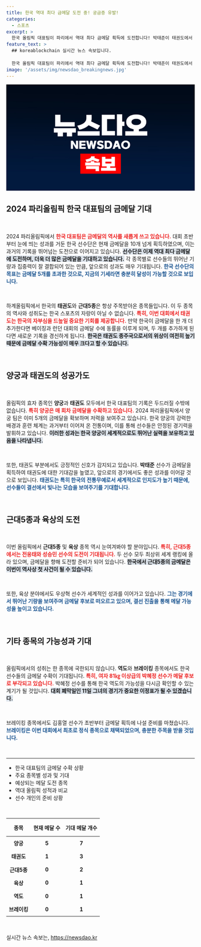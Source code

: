 ```yaml
---
title: 한국 역대 최다 금메달 도전 중! 궁금증 유발!
categories:
  - 스포츠
excerpt: >
  한국 올림픽 대표팀이 파리에서 역대 최다 금메달 획득에 도전합니다! 박태준이 태권도에서 금메달을 추가하며 금메달 수는 12개로 증가. 양궁과 사격, 펜싱에서 추가 성과를 기대하며 금빛 발차기와 근대5종 금메달에 이목 집중!
feature_text: >
  ## koreablockchain 실시간 뉴스 속보입니다.

  한국 올림픽 대표팀이 파리에서 역대 최다 금메달 획득에 도전합니다! 박태준이 태권도에서 금메달을 추가하며 금메달 수는 12개로 증가. 양궁과 사격, 펜싱에서 추가 성과를 기대하며 금빛 발차기와 근대5종 금메달에 이목 집중!
image: '/assets/img/newsdao_breakingnews.jpg'
---
```


<p><img src="/assets/img/newsdao_breakingnews.jpg" alt="koreablockchain 속보" /></p>

<h2 data-ke-size="size26">2024 파리올림픽 한국 대표팀의 금메달 기대</h2>

<p data-ke-size="size16">&nbsp;</p>

<p>2024 파리올림픽에서 <b><span style="color: #ee2323;">한국 대표팀은 금메달의 역사를 새롭게 쓰고 있습니다.</span></b> 대회 초반부터 눈에 띄는 성과를 거둔 한국 선수단은 현재 금메달을 10개 넘게 획득하였으며, 이는 과거의 기록을 뛰어넘는 도전으로 이어지고 있습니다. <b><span style="background-color: #21538527;">선수단은 이제 역대 최다 금메달에 도전하며, 더욱 더 많은 금메달을 기대하고 있습니다.</span></b> 각 종목별로 선수들의 뛰어난 기량과 집중력이 잘 결합되어 있는 만큼, 앞으로의 성과도 매우 기대됩니다. <b><span style="color: #1a5490;">한국 선수단의 목표는 금메달 5개를 초과한 것으로, 지금의 기세라면 충분히 달성이 가능할 것으로 보입니다.</span></b></p>

<p data-ke-size="size16">&nbsp;</p>

<p>하계올림픽에서 한국의 <b>태권도</b>와 <b>근대5종</b>은 항상 주목받아온 종목들입니다. 이 두 종목의 역사와 성취도는 한국 스포츠의 자랑이 아닐 수 없습니다. <b><span style="color: #ee2323;">특히, 이번 대회에서 태권도는 한국의 자부심을 드높일 중요한 기회를 제공합니다.</span></b> 만약 한국이 금메달을 한 개 더 추가한다면 베이징과 런던 대회의 금메달 수에 동률을 이루게 되며, 두 개를 추가하게 된다면 새로운 기록을 경신하게 됩니다. <b><span style="background-color: #21538527;">한국은 태권도 종주국으로서의 위상이 여전히 높기 때문에 금메달 수확 가능성이 매우 크다고 할 수 있습니다.</span></b></p>

<p data-ke-size="size16">&nbsp;</p>

<h2 data-ke-size="size26">양궁과 태권도의 성공가도</h2>

<p data-ke-size="size16">&nbsp;</p>

<p>올림픽의 효자 종목인 <b>양궁</b>과 <b>태권도</b> 모두에서 한국 대표팀의 기록은 두드러질 수밖에 없습니다. <b><span style="color: #ee2323;">특히 양궁은 매 회차 금메달을 수확하고 있습니다.</span></b> 2024 파리올림픽에서 양궁 팀은 이미 5개의 금메달을 확보하며 저력을 보여주고 있습니다. 한국 양궁의 강력한 배경과 훈련 체계는 과거부터 이어져 온 전통이며, 이를 통해 선수들은 안정된 경기력을 발휘하고 있습니다. <b><span style="background-color: #21538527;">이러한 성과는 한국 양궁이 세계적으로도 뛰어난 실력을 보유하고 있음을 나타냅니다.</span></b> </p>

<p data-ke-size="size16">&nbsp;</p>

<p>또한, 태권도 부분에서도 긍정적인 신호가 감지되고 있습니다. <b>박태준</b> 선수가 금메달을 획득하여 태권도에 대한 기대감을 높였고, 앞으로의 경기에서도 좋은 성과를 이어갈 것으로 보입니다. <b><span style="color: #1a5490;">태권도는 특히 한국의 전통무예로서 세계적으로 인지도가 높기 때문에, 선수들이 결선에서 빛나는 모습을 보여주기를 기대합니다.</span></b></p>

<p data-ke-size="size16">&nbsp;</p>

<h2 data-ke-size="size26">근대5종과 육상의 도전</h2>

<p data-ke-size="size16">&nbsp;</p>

<p>이번 올림픽에서 <b>근대5종</b> 및 <b>육상</b> 종목 역시 눈여겨봐야 할 분야입니다. <b><span style="color: #ee2323;">특히, 근대5종에서는 전웅태와 성승민 선수의 도전이 기대됩니다.</span></b> 두 선수 모두 최상위 세계 랭킹에 올라 있으며, 금메달을 향해 도전할 준비가 되어 있습니다. <b><span style="background-color: #21538527;">한국에서 근대5종의 금메달은 이번이 역사상 첫 사건이 될 수 있습니다.</span></b> </p>

<p data-ke-size="size16">&nbsp;</p>

<p>또한, 육상 분야에서도 우상혁 선수가 세계적인 성과를 이어가고 있습니다. <b><span style="color: #1a5490;">그는 경기에서 뛰어난 기량을 보여주며 금메달 후보로 떠오르고 있으며, 결선 진출을 통해 메달 가능성을 높이고 있습니다.</span></b> </p>

<p data-ke-size="size16">&nbsp;</p>

<h2 data-ke-size="size26">기타 종목의 가능성과 기대</h2>

<p data-ke-size="size16">&nbsp;</p>

<p>올림픽에서의 성취는 한 종목에 국한되지 않습니다. <b>역도</b>와 <b>브레이킹</b> 종목에서도 한국 선수들의 금메달 수확이 기대됩니다. <b><span style="color: #ee2323;">특히, 여자 81㎏ 이상급의 박혜정 선수가 메달 후보로 부각되고 있습니다.</span></b> 박혜정 선수를 통해 한국 역도의 가능성을 다시금 확인할 수 있는 계기가 될 것입니다. <b><span style="background-color: #21538527;">대회 폐막일인 11일 그녀의 경기가 중요한 이정표가 될 수 있겠습니다.</span></b> </p>

<p data-ke-size="size16">&nbsp;</p>

<p>브레이킹 종목에서도 김홍열 선수가 초반부터 금메달 획득에 나설 준비를 마쳤습니다. <b><span style="color: #1a5490;">브레이킹은 이번 대회에서 최초로 정식 종목으로 채택되었으며, 충분한 주목을 받을 것입니다.</span></b> </p>

<p data-ke-size="size16">&nbsp;</p>

<hr>

<ul>
    <li>한국 대표팀의 금메달 수확 상황</li>
    <li>주요 종목별 성과 및 기대</li>
    <li>예상되는 메달 도전 종목</li>
    <li>역대 올림픽 성적과 비교</li>
    <li>선수 개인의 준비 상황</li>
</ul>

<p data-ke-size="size16">&nbsp;</p>

<table style="width: 100%; border-collapse: collapse;">
  <thead>
    <tr>
      <th style="text-align: center; height: 40px;">종목</th>
      <th style="text-align: center; height: 40px;">현재 메달 수</th>
      <th style="text-align: center; height: 40px;">기대 메달 개수</th>
    </tr>
  </thead>
  <tbody>
    <tr>
      <td style="text-align: center; height: 30px;"><b>양궁</b></td>
      <td style="text-align: center; height: 30px;"><b>5</b></td>
      <td style="text-align: center; height: 30px;"><b>7</b></td>
    </tr>
    <tr>
      <td style="text-align: center; height: 30px;"><b>태권도</b></td>
      <td style="text-align: center; height: 30px;"><b>1</b></td>
      <td style="text-align: center; height: 30px;"><b>3</b></td>
    </tr>
    <tr>
      <td style="text-align: center; height: 30px;"><b>근대5종</b></td>
      <td style="text-align: center; height: 30px;"><b>0</b></td>
      <td style="text-align: center; height: 30px;"><b>2</b></td>
    </tr>
    <tr>
      <td style="text-align: center; height: 30px;"><b>육상</b></td>
      <td style="text-align: center; height: 30px;"><b>0</b></td>
      <td style="text-align: center; height: 30px;"><b>1</b></td>
    </tr>
    <tr>
      <td style="text-align: center; height: 30px;"><b>역도</b></td>
      <td style="text-align: center; height: 30px;"><b>0</b></td>
      <td style="text-align: center; height: 30px;"><b>1</b></td>
    </tr>
    <tr>
      <td style="text-align: center; height: 30px;"><b>브레이킹</b></td>
      <td style="text-align: center; height: 30px;"><b>0</b></td>
      <td style="text-align: center; height: 30px;"><b>1</b></td>
    </tr>
  </tbody>
</table>

<p data-ke-size="size16">&nbsp;</p>
실시간 뉴스 속보는, <a href="https://newsdao.kr" rel="dofollow">https://newsdao.kr</a>


